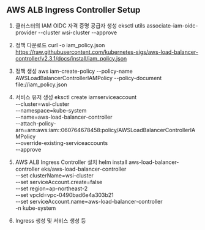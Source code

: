 ## AWS ALB Ingress Controller Setup

1. 클러스터의 IAM OIDC 자격 증명 공급자 생성
eksctl utils associate-iam-oidc-provider --cluster wsi-cluster --approve

2. 정책 다운로드 
  curl -o iam_policy.json https://raw.githubusercontent.com/kubernetes-sigs/aws-load-balancer-controller/v2.3.1/docs/install/iam_policy.json

3. 정책 생성
  aws iam-create-policy --policy-name AWSLoadBalancerControllerIAMPolicy --policy-document file://iam_policy.json

4. 서비스 유저 생성
  eksctl create iamserviceaccount \
    --cluster=wsi-cluster \
    --namespace=kube-system \
    --name=aws-load-balancer-controller \
    --attach-policy-arn=arn:aws:iam::060764678458:policy/AWSLoadBalancerControllerIAMPolicy \
    --override-existing-serviceaccounts \
    --approve

5. AWS ALB Ingress Controller 설치
  helm install aws-load-balancer-controller eks/aws-load-balancer-controller \
      --set clusterName=wsi-cluster \
      --set serviceAccount.create=false \
      --set region=ap-northeast-2 \
      --set vpcId=vpc-0490bad6e4a303b21 \
      --set serviceAccount.name=aws-load-balancer-controller \
      -n kube-system

6. Ingress 생성 및 서비스 생성 등